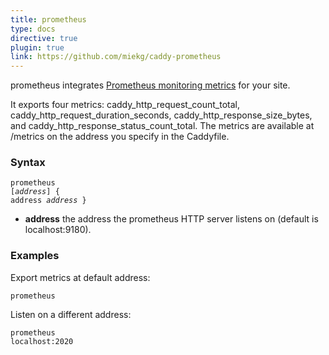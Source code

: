 ```yaml
---
title: prometheus
type: docs
directive: true
plugin: true
link: https://github.com/miekg/caddy-prometheus
---
```


prometheus integrates [Prometheus monitoring metrics](http://prometheus.io/) for your site.

It exports four metrics: caddy_http_request_count_total, caddy_http_request_duration_seconds, caddy_http_response_size_bytes, and caddy_http_response_status_count_total. The metrics are available at /metrics on the address you specify in the Caddyfile.

### Syntax

<code class="block"><span class="hl-directive">prometheus</span> <span class="hl-arg">[<i>address</i>]</span> {
	<span class="hl-subdirective">address</span> <i>address</i>
}</code>

*   **address** the address the prometheus HTTP server listens on (default is localhost:9180).

### Examples

Export metrics at default address:

<code class="block"><span class="hl-directive">prometheus</span></code>

Listen on a different address:

<code class="block"><span class="hl-directive">prometheus</span> <span class="hl-arg">localhost:2020</span></code>
